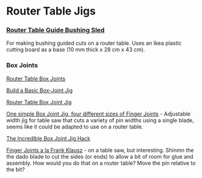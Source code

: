 # Router Table Jigs

### [Router Table Guide Bushing Sled](https://atelierdubricoleur.wordpress.com/2016/04/18/router-table-guide-bushing-sled-traineau-pour-guide-de-gabarit-de-table-a-toupie-defonceuse/)

For making bushing guided cuts on a router table. Uses an Ikea plastic cutting board as a base (10 mm thick x 28 cm x 43 cm).

### Box Joints

[Router Table Box Joints](https://www.popularwoodworking.com/projects/aw-extra-92012-router-table-box-joints/)

[Build a Basic Box-Joint Jig](https://www.woodmagazine.com/woodworking-tips/techniques/joinery/box-joint-jig)

[Router Table Box Joint Jig](http://www.woodworkersjournal.com/router-table-box-joint-jig/)

[One simple Box Joint Jig, four different sizes of Finger Joints](https://www.youtube.com/watch?v=6Zm-gCYz320) - Adjustable width jig for table saw that cuts a variety of pin widths using a single blade, seems like it could be adapted to use on a router table.

[The Incredible Box Joint Jig Hack](https://www.youtube.com/watch?v=bUGlcBmSCl8)

[Finger Joints a la Frank Klausz](https://www.youtube.com/watch?v=I0mYpTTU9io) - on a table saw, but interesting. Shinmn the the dado blade to cut the sides (or ends) to allow a bit of room for glue and assembly. How would you do that on a router table? Move the pin relative to the bit?
